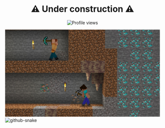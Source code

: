 <div id="header" align="center">

# ⚠️ Under construction ⚠️
![Profile views](https://komarev.com/ghpvc/?username=diamond-ore)

</div>
<img src="assets/NEVER_GIVE_UP.jpeg">

<picture>
  <source media="(prefers-color-scheme: dark)" srcset="github-snake-dark.svg" />
  <source media="(prefers-color-scheme: light)" srcset="github-snake.svg" />
  <img alt="github-snake" src="github-snake.svg" />
</picture>